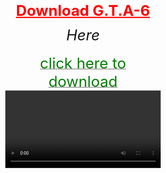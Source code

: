 <html>
<head>
	<title>f.s.</title>
</head>



<body  background="Screenshot 2024-05-07 192830.png">
        <center><h1><font size="120"><font color="red"><u>Download G.T.A-6</u></font></font></h1></center>
        <center><h6><font size="10"><font color="pink"></font>Here</font></h6></center>
<center><a href="https://bulbuwad.github.io/download-g.t.a.-vi/"><font size="15"><font color="green">click here to download</font></font></a></center>
 <center><video controls src="videoplayback (1).mp4" width="500"><center>
</body>
</html>
